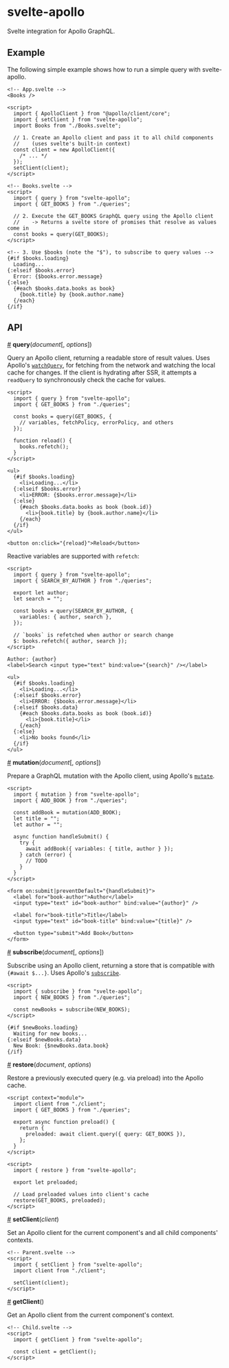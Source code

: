 # svelte-apollo

Svelte integration for Apollo GraphQL.

## Example

The following simple example shows how to run a simple query with svelte-apollo.

```svelte
<!-- App.svelte -->
<Books />

<script>
  import { ApolloClient } from "@apollo/client/core";
  import { setClient } from "svelte-apollo";
  import Books from "./Books.svelte";

  // 1. Create an Apollo client and pass it to all child components
  //    (uses svelte's built-in context)
  const client = new ApolloClient({
    /* ... */
  });
  setClient(client);
</script>
```

```svelte
<!-- Books.svelte -->
<script>
  import { query } from "svelte-apollo";
  import { GET_BOOKS } from "./queries";

  // 2. Execute the GET_BOOKS GraphQL query using the Apollo client
  //    -> Returns a svelte store of promises that resolve as values come in
  const books = query(GET_BOOKS);
</script>

<!-- 3. Use $books (note the "$"), to subscribe to query values -->
{#if $books.loading}
  Loading...
{:elseif $books.error}
  Error: {$books.error.message}
{:else}
  {#each $books.data.books as book}
    {book.title} by {book.author.name}
  {/each}
{/if}
```

## API

<a href="#query" name="query">#</a> <b>query</b>(<i>document</i>[, <i>options</i>])

Query an Apollo client, returning a readable store of result values.
Uses Apollo's [`watchQuery`](https://www.apollographql.com/docs/react/api/apollo-client.html#ApolloClient.watchQuery),
for fetching from the network and watching the local cache for changes.
If the client is hydrating after SSR, it attempts a `readQuery` to synchronously check the cache for values.

```svelte
<script>
  import { query } from "svelte-apollo";
  import { GET_BOOKS } from "./queries";

  const books = query(GET_BOOKS, {
    // variables, fetchPolicy, errorPolicy, and others
  });

  function reload() {
    books.refetch();
  }
</script>

<ul>
  {#if $books.loading}
    <li>Loading...</li>
  {:elseif $books.error}
    <li>ERROR: {$books.error.message}</li>
  {:else}
    {#each $books.data.books as book (book.id)}
      <li>{book.title} by {book.author.name}</li>
    {/each}
  {/if}
</ul>

<button on:click="{reload}">Reload</button>
```

Reactive variables are supported with `refetch`:

```svelte
<script>
  import { query } from "svelte-apollo";
  import { SEARCH_BY_AUTHOR } from "./queries";

  export let author;
  let search = "";

  const books = query(SEARCH_BY_AUTHOR, {
    variables: { author, search },
  });

  // `books` is refetched when author or search change
  $: books.refetch({ author, search });
</script>

Author: {author}
<label>Search <input type="text" bind:value="{search}" /></label>

<ul>
  {#if $books.loading}
    <li>Loading...</li>
  {:elseif $books.error}
    <li>ERROR: {$books.error.message}</li>
  {:elseif $books.data}
    {#each $books.data.books as book (book.id)}
      <li>{book.title}</li>
    {/each}
  {:else}
    <li>No books found</li>
  {/if}
</ul>
```

<a href="#mutation" name="mutation">#</a> <b>mutation</b>(<i>document</i>[, <i>options</i>])

Prepare a GraphQL mutation with the Apollo client, using Apollo's [`mutate`](https://www.apollographql.com/docs/react/api/apollo-client.html#ApolloClient.mutate).

```svelte
<script>
  import { mutation } from "svelte-apollo";
  import { ADD_BOOK } from "./queries";

  const addBook = mutation(ADD_BOOK);
  let title = "";
  let author = "";

  async function handleSubmit() {
    try {
      await addBook({ variables: { title, author } });
    } catch (error) {
      // TODO
    }
  }
</script>

<form on:submit|preventDefault="{handleSubmit}">
  <label for="book-author">Author</label>
  <input type="text" id="book-author" bind:value="{author}" />

  <label for="book-title">Title</label>
  <input type="text" id="book-title" bind:value="{title}" />

  <button type="submit">Add Book</button>
</form>
```

<a href="#subscribe" name="subscribe">#</a> <b>subscribe</b>(<i>document</i>[, <i>options</i>])

Subscribe using an Apollo client, returning a store that is compatible with `{#await $...}`. Uses Apollo's [`subscribe`](https://www.apollographql.com/docs/react/api/apollo-client#ApolloClient.subscribe).

```svelte
<script>
  import { subscribe } from "svelte-apollo";
  import { NEW_BOOKS } from "./queries";

  const newBooks = subscribe(NEW_BOOKS);
</script>

{#if $newBooks.loading}
  Waiting for new books...
{:elseif $newBooks.data}
  New Book: {$newBooks.data.book}
{/if}
```

<a href="#restore" name="restore">#</a> <b>restore</b>(<i>document</i>, <i>options</i>)

Restore a previously executed query (e.g. via preload) into the Apollo cache.

```svelte
<script context="module">
  import client from "./client";
  import { GET_BOOKS } from "./queries";

  export async function preload() {
    return {
      preloaded: await client.query({ query: GET_BOOKS }),
    };
  }
</script>

<script>
  import { restore } from "svelte-apollo";

  export let preloaded;

  // Load preloaded values into client's cache
  restore(GET_BOOKS, preloaded);
</script>
```

<a href="#setClient" name="setClient">#</a> <b>setClient</b>(<i>client</i>)

Set an Apollo client for the current component's and all child components' contexts.

```svelte
<!-- Parent.svelte -->
<script>
  import { setClient } from "svelte-apollo";
  import client from "./client";

  setClient(client);
</script>
```

<a href="#getClient" name="getClient">#</a> <b>getClient</b>()

Get an Apollo client from the current component's context.

```svelte
<!-- Child.svelte -->
<script>
  import { getClient } from "svelte-apollo";

  const client = getClient();
</script>
```
